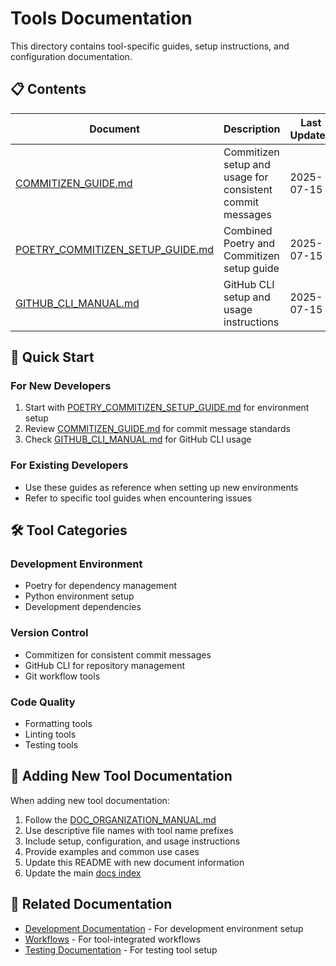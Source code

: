 # Tools Documentation

This directory contains tool-specific guides, setup instructions, and configuration documentation.

## 📋 Contents

| Document | Description | Last Updated |
|----------|-------------|--------------|
| [COMMITIZEN_GUIDE.md](COMMITIZEN_GUIDE.md) | Commitizen setup and usage for consistent commit messages | 2025-07-15 |
| [POETRY_COMMITIZEN_SETUP_GUIDE.md](POETRY_COMMITIZEN_SETUP_GUIDE.md) | Combined Poetry and Commitizen setup guide | 2025-07-15 |
| [GITHUB_CLI_MANUAL.md](GITHUB_CLI_MANUAL.md) | GitHub CLI setup and usage instructions | 2025-07-15 |

## 🚀 Quick Start

### For New Developers
1. Start with [POETRY_COMMITIZEN_SETUP_GUIDE.md](POETRY_COMMITIZEN_SETUP_GUIDE.md) for environment setup
2. Review [COMMITIZEN_GUIDE.md](COMMITIZEN_GUIDE.md) for commit message standards
3. Check [GITHUB_CLI_MANUAL.md](GITHUB_CLI_MANUAL.md) for GitHub CLI usage

### For Existing Developers
- Use these guides as reference when setting up new environments
- Refer to specific tool guides when encountering issues

## 🛠️ Tool Categories

### Development Environment
- Poetry for dependency management
- Python environment setup
- Development dependencies

### Version Control
- Commitizen for consistent commit messages
- GitHub CLI for repository management
- Git workflow tools

### Code Quality
- Formatting tools
- Linting tools
- Testing tools

## 📝 Adding New Tool Documentation

When adding new tool documentation:
1. Follow the [DOC_ORGANIZATION_MANUAL.md](../DOC_ORGANIZATION_MANUAL.md)
2. Use descriptive file names with tool name prefixes
3. Include setup, configuration, and usage instructions
4. Provide examples and common use cases
5. Update this README with new document information
6. Update the main [docs index](../README.md)

## 🔗 Related Documentation

- [Development Documentation](../development/) - For development environment setup
- [Workflows](../workflows/) - For tool-integrated workflows
- [Testing Documentation](../testing/) - For testing tool setup
